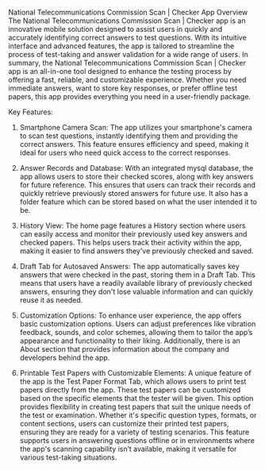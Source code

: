 National Telecommunications Commission Scan | Checker App Overview
The National Telecommunications Commission Scan | Checker app is an innovative mobile solution designed to assist users in quickly and accurately 
identifying correct answers to test questions. With its intuitive interface and advanced features, the app is tailored to streamline the process of 
test-taking and answer validation for a wide range of users. In summary, the National Telecommunications Commission Scan | Checker app is an all-in-one 
tool designed to enhance the testing process by offering a fast, reliable, and customizable experience. Whether you need immediate answers, want to store 
key responses, or prefer offline test papers, this app provides everything you need in a user-friendly package.

Key Features:

  1.	Smartphone Camera Scan:
      The app utilizes your smartphone's camera to scan test questions, instantly identifying them and providing the correct answers. This feature ensures
    	efficiency and speed, making it ideal for users who need quick access to the correct responses.
    	
  2.	Answer Records and Database:
      With an integrated mysql database, the app allows users to store their checked scores, along with key answers for future reference. This ensures that
    	users can track their records and quickly retrieve previously stored answers for future use. It also has a folder feature which can be stored based on
    	what the user intended it to be.
    	
  3.	History View:
      The home page features a History section where users can easily access and monitor their previously used key answers and checked papers. This helps
    	users track their activity within the app, making it easier to find answers they’ve previously checked and saved.
    	
  4.	Draft Tab for Autosaved Answers:
      The app automatically saves key answers that were checked in the past, storing them in a Draft Tab. This means that users have a readily available
    	library of previously checked answers, ensuring they don't lose valuable information and can quickly reuse it as needed.
    	
  5.	Customization Options:
      To enhance user experience, the app offers basic customization options. Users can adjust preferences like vibration feedback, sounds, and color schemes,
    	allowing them to tailor the app’s appearance and functionality to their liking. Additionally, there is an About section that provides information about
    	the company and developers behind the app.
    	
  6.	Printable Test Papers with Customizable Elements:
      A unique feature of the app is the Test Paper Format Tab, which allows users to print test papers directly from the app. These test papers can be
     	customized based on the specific elements that the tester will be given. This option provides flexibility in creating test papers that suit the unique
     	needs of the test or examination. Whether it's specific question types, formats, or content sections, users can customize their printed test papers,
     	ensuring they are ready for a variety of testing scenarios. This feature supports users in answering questions offline or in environments where the app's
     	scanning capability isn’t available, making it versatile for various test-taking situations.

